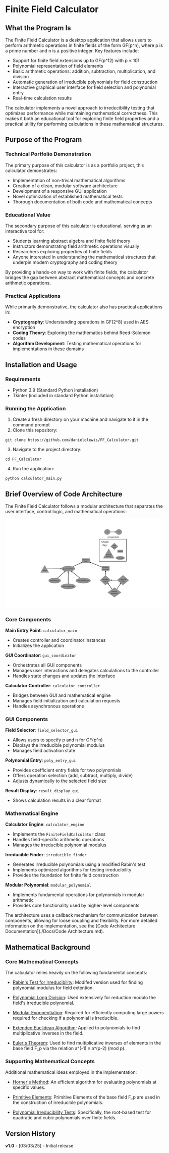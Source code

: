 # Finite Field Calculator

## What the Program Is

The Finite Field Calculator is a desktop application that allows users to perform arithmetic operations in finite fields of the form GF(p^n), where p is a prime number and n is a positive integer. Key features include:

- Support for finite field extensions up to GF(p^12) with p ≤ 101
- Polynomial representation of field elements
- Basic arithmetic operations: addition, subtraction, multiplication, and division
- Automatic generation of irreducible polynomials for field construction
- Interactive graphical user interface for field selection and polynomial entry
- Real-time calculation results

The calculator implements a novel approach to irreducibility testing that optimizes performance while maintaining mathematical correctness. This makes it both an educational tool for exploring finite field properties and a practical utility for performing calculations in these mathematical structures.

## Purpose of the Program

### Technical Portfolio Demonstration

The primary purpose of this calculator is as a portfolio project, this calculator demonstrates:

- Implementation of non-trivial mathematical algorithms
- Creation of a clean, modular software architecture
- Development of a responsive GUI application
- Novel optimization of established mathematical tests
- Thorough documentation of both code and mathematical concepts

### Educational Value

The secondary purpose of this calculator is educational, serving as an interactive tool for:

- Students learning abstract algebra and finite field theory
- Instructors demonstrating field arithmetic operations visually
- Researchers exploring properties of finite fields
- Anyone interested in understanding the mathematical structures that underpin modern cryptography and coding theory

By providing a hands-on way to work with finite fields, the calculator bridges the gap between abstract mathematical concepts and concrete arithmetic operations.

### Practical Applications

While primarily demonstrative, the calculator also has practical applications in:

- **Cryptography**: Understanding operations in GF(2^8) used in AES encryption
- **Coding Theory**: Exploring the mathematics behind Reed-Solomon codes
- **Algorithm Development**: Testing mathematical operations for implementations in these domains

## Installation and Usage

### Requirements

- Python 3.9 (Standard Python installation)
- Tkinter (included in standard Python installation)
  
### Running the Application

1) Create a fresh directory on your machine and navigate to it in the command prompt
2) Clone this repository:
```
git clone https://github.com/danielqlewis/FF_Calculator.git
```
3) Navigate to the project directory:
```
cd FF_Calculator
```
4) Run the application:
```
python calculator_main.py
```


## Brief Overview of Code Architecture

The Finite Field Calculator follows a modular architecture that separates the user interface, control logic, and mathematical operations:

![Architecture Diagram](./Architecture_Diagram.png)

### Core Components

**Main Entry Point**: `calculator_main`
- Creates controller and coordinator instances
- Initializes the application

**GUI Coordinator**: `gui_coordinator`
- Orchestrates all GUI components
- Manages user interactions and delegates calculations to the controller
- Handles state changes and updates the interface

**Calculator Controller**: `calculator_controller`
- Bridges between GUI and mathematical engine
- Manages field initialization and calculation requests
- Handles asynchronous operations

### GUI Components

**Field Selector**: `field_selector_gui`
- Allows users to specify p and n for GF(p^n)
- Displays the irreducible polynomial modulus
- Manages field activation state

**Polynomial Entry**: `poly_entry_gui`
- Provides coefficient entry fields for two polynomials
- Offers operation selection (add, subtract, multiply, divide)
- Adjusts dynamically to the selected field size

**Result Display**: `result_display_gui`
- Shows calculation results in a clear format

### Mathematical Engine

**Calculator Engine**: `calculator_engine`
- Implements the `FiniteFieldCalculator` class
- Handles field-specific arithmetic operations
- Manages the irreducible polynomial modulus

**Irreducible Finder**: `irreducible_finder`
- Generates irreducible polynomials using a modified Rabin's test
- Implements optimized algorithms for testing irreducibility
- Provides the foundation for finite field construction

**Modular Polynomial**: `modular_polynomial`
- Implements fundamental operations for polynomials in modular arithmetic
- Provides core functionality used by higher-level components

The architecture uses a callback mechanism for communication between components, allowing for loose coupling and flexibility. For more detailed information on the implementation, see the [Code Architecture Documentation](./Docs/Code Architecture.md).


## Mathematical Background

### Core Mathematical Concepts
The calculator relies heavily on the following fundamental concepts:

- [Rabin's Test for Irreducibility](https://en.wikipedia.org/wiki/Factorization_of_polynomials_over_finite_fields#Rabin's_test_of_irreducibility): Modifed version used for finding polynomial modulus for field extention.

- [Polynomial Long Division](https://en.wikipedia.org/wiki/Polynomial_long_division): Used extensively for reduction modulo the field's irreducible polynomial.

- [Modular Exponentiation](https://en.wikipedia.org/wiki/Modular_exponentiation): Required for efficiently computing large powers required for checking if a polynomial is irreducible.

- [Extended Euclidean Algorithm](https://en.wikipedia.org/wiki/Extended_Euclidean_algorithm): Applied to polynomials to find multiplicative inverses in the field.

- [Euler's Theorem](https://en.wikipedia.org/wiki/Euler%27s_theorem): Used to find multiplicative inverses of elements in the base field F_p via the relation a^(-1) ≡ a^(p-2) (mod p).

### Supporting Mathematical Concepts
Additional mathematical ideas employed in the implementation:

- [Horner's Method](https://en.wikipedia.org/wiki/Horner%27s_method): An efficient algorithm for evaluating polynomials at specific values.

- [Primitive Elements](https://en.wikipedia.org/wiki/Primitive_element_(finite_field)): Primitive Elements of the base field F_p are used in the construction of irreducible polynomials.

- [Polynomial Irreducibility Tests](https://en.wikipedia.org/wiki/Irreducible_polynomial#Irreducibility_tests): Specifically, the root-based test for quadratic and cubic polynomials over finite fields.


## Version History

**v1.0** - [03/03/25] - Initial release
  
